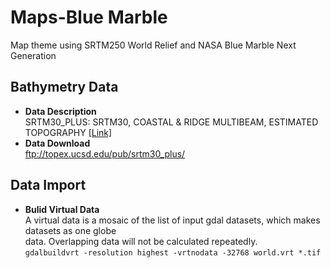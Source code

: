 Maps-Blue Marble
================

Map theme using SRTM250 World Relief and NASA Blue Marble Next Generation

Bathymetry Data
---------------
- **Data Description**  
SRTM30_PLUS: SRTM30, COASTAL & RIDGE MULTIBEAM, ESTIMATED TOPOGRAPHY [[Link]](http://topex.ucsd.edu/WWW_html/srtm30_plus.html)
- **Data Download**  
ftp://topex.ucsd.edu/pub/srtm30_plus/

Data Import
-----------
- **Bulid Virtual Data**  
A virtual data is a mosaic of the list of input gdal datasets, which makes datasets as one globe  
data. Overlapping data will not be calculated repeatedly.  
`gdalbuildvrt -resolution highest -vrtnodata -32768 world.vrt *.tif`
